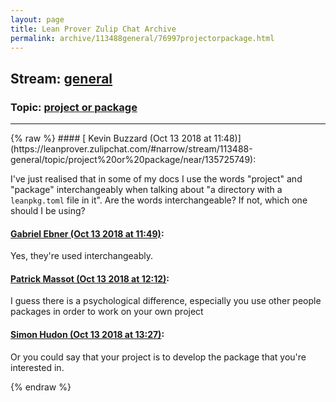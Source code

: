 ```yaml
---
layout: page
title: Lean Prover Zulip Chat Archive 
permalink: archive/113488general/76997projectorpackage.html
---
```


## Stream: [general](https://leanprover-community.github.io/archive/113488general/index.html)
### Topic: [project or package](https://leanprover-community.github.io/archive/113488general/76997projectorpackage.html)

---

<base href="https://leanprover.zulipchat.com">
{% raw %}
#### [ Kevin Buzzard (Oct 13 2018 at 11:48)](https://leanprover.zulipchat.com/#narrow/stream/113488-general/topic/project%20or%20package/near/135725749):
<p>I've just realised that in some of my docs I use the words "project" and "package" interchangeably when talking about "a directory with a <code>leanpkg.toml</code> file in it". Are the words interchangeable? If not, which one should I be using?</p>

#### [ Gabriel Ebner (Oct 13 2018 at 11:49)](https://leanprover.zulipchat.com/#narrow/stream/113488-general/topic/project%20or%20package/near/135725770):
<p>Yes, they're used interchangeably.</p>

#### [ Patrick Massot (Oct 13 2018 at 12:12)](https://leanprover.zulipchat.com/#narrow/stream/113488-general/topic/project%20or%20package/near/135726478):
<p>I guess there is a psychological difference, especially you use other people packages in order to work on your own project</p>

#### [ Simon Hudon (Oct 13 2018 at 13:27)](https://leanprover.zulipchat.com/#narrow/stream/113488-general/topic/project%20or%20package/near/135728520):
<p>Or you could say that your project is to develop the package that you're interested in.</p>


{% endraw %}
